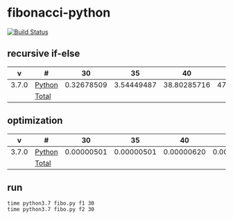 # fibonacci-python

[![Build Status](https://travis-ci.org/xaoc-303/fibonacci-python.svg?branch=master)](https://travis-ci.org/xaoc-303/fibonacci-python)

## recursive if-else

| v | # | 30 | 35 | 40 | 45 |
| --- | --- | --- | --- | --- | --- |
| 3.7.0 | [Python](./fibo.py) | 0.32678509 | 3.54449487 | 38.80285716 | 478.11391401 |
| | [Total](https://github.com/xaoc-303/fibonacci) | | | | |

## optimization

| v | # | 30 | 35 | 40 | 45 |
| --- | --- | --- | --- | --- | --- |
| 3.7.0 | [Python](./fibo.py) | 0.00000501 | 0.00000501 | 0.00000620 | 0.00000691 |
| | [Total](https://github.com/xaoc-303/fibonacci) | | | | |

## run

```
time python3.7 fibo.py f1 30
time python3.7 fibo.py f2 30
```
